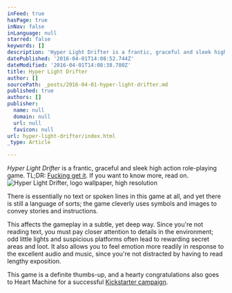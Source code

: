 ```yaml
---
inFeed: true
hasPage: true
inNav: false
inLanguage: null
starred: false
keywords: []
description: 'Hyper Light Drifter is a frantic, graceful and sleek high action role-playing game. TL;DR: Fucking get it. If you want to know more, read on.'
datePublished: '2016-04-01T14:08:52.744Z'
dateModified: '2016-04-01T14:08:38.780Z'
title: Hyper Light Drifter
author: []
sourcePath: _posts/2016-04-01-hyper-light-drifter.md
published: true
authors: []
publisher:
  name: null
  domain: null
  url: null
  favicon: null
url: hyper-light-drifter/index.html
_type: Article

---
```

_Hyper Light Drifter_ is a frantic, graceful and sleek high action role-playing game. TL;DR: [Fucking get it][0]. If you want to know more, read on.
![Hyper Light Drifter, logo wallpaper, high resolution](https://s3-us-west-2.amazonaws.com/the-grid-img/p/9806aac82c5d04e8e39047f22d03669370353d04.jpg)

There is essentially no text or spoken lines in this game at all, and yet there is still a language of sorts; the game cleverly uses symbols and images to convey stories and instructions.

This affects the gameplay in a subtle, yet deep way. Since you're not reading text, you must pay closer attention to details in the environment; odd little lights and suspicious platforms often lead to rewarding secret areas and loot. It also allows you to feel emotion more readily in response to the excellent audio and music, since you're not distracted by having to read lengthy exposition.

This game is a definite thumbs-up, and a hearty congratulations also goes to Heart Machine for a successful [Kickstarter campaign][1].

[0]: http://www.heart-machine.com/
[1]: https://www.kickstarter.com/projects/1661802484/hyper-light-drifter